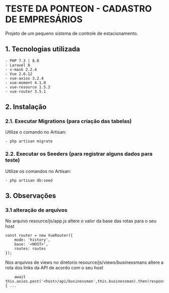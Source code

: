 # TESTE DA PONTEON - CADASTRO DE EMPRESÁRIOS

Projeto de um pequeno sistema de controle de estacionamento.

## 1. Tecnologias utilizada

	- PHP 7.3 | 8.0
	- Laravel 8
	- v-mask 2.2.4
    - Vue 2.6.12
    - vue-axios 3.2.4
    - vue-moment 4.1.0
    - vue-resource 1.5.2
    - vue-router 3.5.1

## 2. Instalação

### 2.1. Executar Migrations (para criação das tabelas)

Utilize o comando no Artisan:

	- php artisan migrate

### 2.2. Executar os Seeders (para registrar alguns dados para teste)

Utilize os comandos no Artisan:

	- php artisan db:seed

## 3. Observações

### 3.1 alteração de arquivos

No arquivo resource/js/app.js altere o valor da base das rotas para o seu host

    const router = new VueRouter({
        mode: 'history',
        base: '<HOST>',
        routes: routes
    });

Nos arquivos de views no diretorio resource/js/views/businessmans altere a rota dos links da API de acordo com o seu host
    
        await this.axios.post('<host>/api/businessman',this.businessman).then(response=>{ ...
